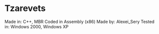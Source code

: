 # Tzarevets
   Made in: C++, MBR Coded in Assembly (x86)
Made by: Alexei_Sery
Tested in: Windows 2000, Windows XP

